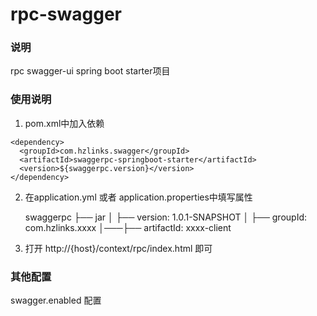 # rpc-swagger

### 说明

rpc swagger-ui spring boot starter项目


### 使用说明
    
   1. pom.xml中加入依赖

    <dependency>
      <groupId>com.hzlinks.swagger</groupId>
      <artifactId>swaggerpc-springboot-starter</artifactId>
      <version>${swaggerpc.version}</version>
    </dependency>
   
   2. 在application.yml 或者 application.properties中填写属性


        swaggerpc
        ├── jar
        │   ├── version: 1.0.1-SNAPSHOT
        │   ├── groupId: com.hzlinks.xxxx
        │───├── artifactId: xxxx-client


   3. 打开 http://{host}/context/rpc/index.html    即可

### 其他配置
   swagger.enabled 配置 
